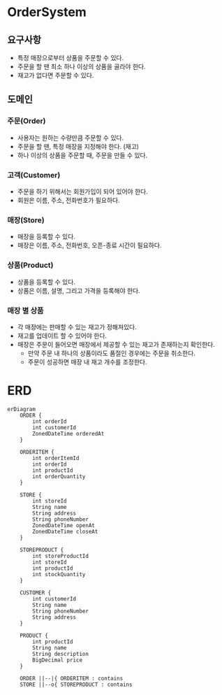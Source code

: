 # OrderSystem

## 요구사항
- 특정 매장으로부터 상품을 주문할 수 있다.
- 주문을 할 땐 최소 하나 이상의 상품을 골라야 한다.
- 재고가 없다면 주문할 수 있다.

## 도메인

### 주문(Order)
- 사용자는 원하는 수량만큼 주문할 수 있다.
- 주문을 할 땐, 특정 매장을 지정해야 한다. (재고)
- 하나 이상의 상품을 주문할 때, 주문을 만들 수 있다.

### 고객(Customer)
- 주문을 하기 위해서는 회원가입이 되어 있어야 한다.
- 회원은 이름, 주소, 전화번호가 필요하다.

### 매장(Store)
- 매장을 등록할 수 있다.
- 매장은 이름, 주소, 전화번호, 오픈-종료 시간이 필요하다.

### 상품(Product)
- 상품을 등록할 수 있다.
- 상품은 이름, 설명, 그리고 가격을 등록해야 한다.

### 매장 별 상품
- 각 매장에는 판매할 수 있는 재고가 정해져있다.
- 재고를 업데이트 할 수 있어야 한다.
- 매장은 주문이 들어오면 매장에서 제공할 수 있는 재고가 존재하는지 확인한다.
  - 만약 주문 내 하나의 상품이라도 품절인 경우에는 주문을 취소한다.
  - 주문이 성공하면 매장 내 재고 개수를 조정한다.

# ERD
``` mermaid
erDiagram
    ORDER {
        int orderId
        int customerId
        ZonedDateTime orderedAt
    }
    
    ORDERITEM {
        int orderItemId
        int orderId
        int productId
        int orderQuantity
    }
    
    STORE {
        int storeId
        String name
        String address
        String phoneNumber
        ZonedDateTime openAt
        ZonedDateTime closeAt
    }
    
    STOREPRODUCT {
        int storeProductId
        int storeId
        int productId
        int stockQuantity
    }

    CUSTOMER {
        int customerId
        String name
        String phoneNumber
        String address
    }
    
    PRODUCT {
        int productId
        String name
        String description
        BigDecimal price
    }

    ORDER ||--|{ ORDERITEM : contains
    STORE ||--o{ STOREPRODUCT : contains
